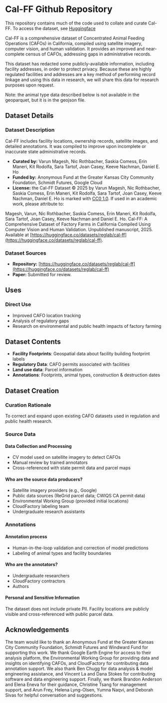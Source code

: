 # Cal-FF Github Repository

This repository contains much of the code used to collate and curate Cal-FF. To access the dataset, see [Huggingface](https://huggingface.co/datasets/reglab/cal-ff)


Cal-FF is a comprehensive dataset of Concentrated Animal Feeding Operations (CAFOs) in California, compiled using satellite imagery, computer vision, and human validation. It provides an improved and near-complete census of CAFOs, addressing gaps in administrative records.

This dataset has redacted some publicly-available information, including facility addresses, in order to protect privacy. Because these are highly regulated facilities and addresses are a key method of performing record linkage and using this data in research, we will share this data for research purposes upon request.

Note: the animal type data described below is not available in the geoparquet, but it is in the geojson file.

## Dataset Details

### Dataset Description

Cal-FF includes facility locations, ownership records, satellite images, and detailed annotations. It was compiled to improve upon incomplete or inaccurate state administrative records.

- **Curated by:** Varun Magesh, Nic Rothbacher, Saskia Comess, Erin Maneri, Kit Rodolfa, Sara Tartof, Joan Casey, Keeve Nachman, Daniel E. Ho
- **Funded by:** Anonymous Fund at the Greater Kansas City Community Foundation, Schmidt Futures, Google Cloud
- **License:** the Cal-FF Dataset © 2025 by Varun Magesh, Nic Rothbacher, Saskia Comess, Erin Maneri, Kit Rodolfa, Sara Tartof, Joan Casey, Keeve Nachman, Daniel E. Ho is marked with [CC0 1.0](https://creativecommons.org/publicdomain/zero/1.0/). If used in an academic work, please attribute to:

Magesh, Varun, Nic Rothbacher, Saskia Comess, Erin Maneri, Kit Rodolfa, Sara Tartof, Joan Casey, Keeve Nachman and Daniel E. Ho. Cal-FF: A Comprehensive Dataset of Factory Farms in California Compiled Using Computer Vision and Human Validation. Unpublished manuscript, 2025. Available at [https://huggingface.co/datasets/reglab/cal-ff](https://huggingface.co/datasets/reglab/cal-ff).

### Dataset Sources

- **Repository:** [https://huggingface.co/datasets/reglab/cal-ff](https://huggingface.co/datasets/reglab/cal-ff)
- **Paper:** Submitted for review.

## Uses

### Direct Use

- Improved CAFO location tracking
- Analysis of regulatory gaps
- Research on environmental and public health impacts of factory farming

## Dataset Contents

- **Facility Footprints**: Geospatial data about facility building footprint labels
- **Regulatory Data**: CAFO permits associated with facilities
- **Land use data**: Parcel information
- **Annotations**: Footprints, animal types, construction & destruction dates

## Dataset Creation

### Curation Rationale

To correct and expand upon existing CAFO datasets used in regulation and public health research.

### Source Data

#### Data Collection and Processing

- CV model used on satellite imagery to detect CAFOs
- Manual review by trained annotators
- Cross-referenced with state permit data and parcel maps

#### Who are the source data producers?

- Satellite imagery providers (e.g., Google)
- Public data sources (ReGrid parcel data; CWIQS CA permit data)
- Environmental Working Group (provided initial locations)
- CloudFactory labeling team
- Undergraduate research assistants

### Annotations

#### Annotation process

- Human-in-the-loop validation and correction of model predictions
- Labeling of animal types and facility boundaries

#### Who are the annotators?

- Undergraduate researchers
- CloudFactory contractors
- Authors

#### Personal and Sensitive Information

The dataset does not include private PII. Facility locations are publicly visible and cross-referenced with public parcel data.


## Acknowledgements

The team would like to thank an Anonymous Fund at the Greater Kansas City Community Foundation, Schmidt Futures and Windward Fund for supporting this work. We thank Google Earth Engine for access to their analysis platform, the Environmental Working Group for providing data and insights on identifying CAFOs, and CloudFactory for contributing data annotation support. We also thank Ben Chugg for data analysis & model engineering assistance, and Vincent La and Dana Stokes for contributing software and data engineering support. Finally, we thank Brandon Anderson and Elena Eneva for their guidance, Christine Tsang for management support, and Arun Frey, Helena Lyng-Olsen, Yumna Naqvi, and Deborah Sivas for helpful conversation and suggestions.
